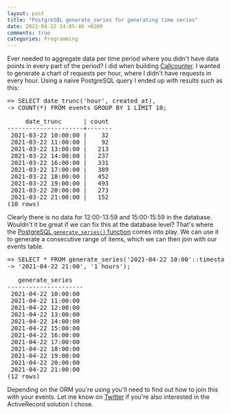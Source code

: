 ```yaml
---
layout: post
title: "PostgreSQL generate_series for generating time series"
date: 2021-04-22 14:05:40 +0200
comments: true
categories: Programming
---
```


Ever needed to aggregate data per time period where you didn't have data points in every part of the period? I did when building [Callcounter](https://callcounter.eu). I wanted to generate a chart of requests per hour, where I didn't have requests in every hour. Using a naive PostgreSQL query I ended up with results such as this:

<pre>
=> SELECT date_trunc('hour', created_at),
-> COUNT(*) FROM events GROUP BY 1 LIMIT 10;

     date_trunc      | count 
---------------------+-------
 2021-03-22 10:00:00 |    32
 2021-03-22 11:00:00 |    92
 2021-03-22 13:00:00 |   213
 2021-03-22 14:00:00 |   237
 2021-03-22 16:00:00 |   331
 2021-03-22 17:00:00 |   389
 2021-03-22 18:00:00 |   452
 2021-03-22 19:00:00 |   493
 2021-03-22 20:00:00 |   273
 2021-03-22 21:00:00 |   152
(10 rows)
</pre>

Clearly there is no data for 12:00-13:59 and 15:00-15:59 in the database. Wouldn't it be great if we can fix this at the database level? That's where the [PostgreSQL `generate_series()` function](https://www.postgresql.org/docs/13/functions-srf.html) comes into play. We can use it to generate a consecutive range of items, which we can then join with our events table.

<pre>
=> SELECT * FROM generate_series('2021-04-22 10:00'::timestamp,
-> '2021-04-22 21:00', '1 hours');

   generate_series   
---------------------
 2021-04-22 10:00:00
 2021-04-22 11:00:00
 2021-04-22 12:00:00
 2021-04-22 13:00:00
 2021-04-22 14:00:00
 2021-04-22 15:00:00
 2021-04-22 16:00:00
 2021-04-22 17:00:00
 2021-04-22 18:00:00
 2021-04-22 19:00:00
 2021-04-22 20:00:00
 2021-04-22 21:00:00
(12 rows)
</pre>

Depending on the ORM you're using you'll need to find out how to join this with your events. Let me know on [Twitter](https://twitter.com/webindie_nl) if you're also interested in the ActiveRecord solution I chose.
